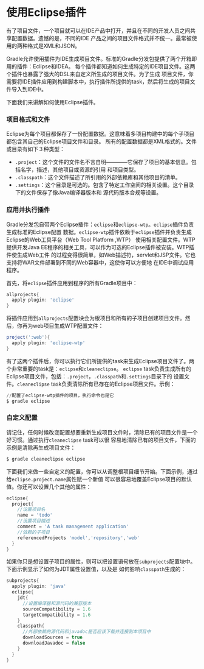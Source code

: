 使用Eclipse插件
=============================
有了项目文件，一个项目就可以在IDE产品中打开，并且在不同的开发人员之间共享配置数据。遗憾的是，不同的IDE
产品之间的项目文件格式并不统一。最常被使用的两种格式是XML和JSON。

Gradle允许使用插件为IDE生成项目文件。标准的Gradle分发包提供了两个开箱即用的插件：Eclipse和IDEA。
每个插件都知道如何生成特定的IDE项目文件。这两个插件也暴露了强大的DSL来自定义所生成的项目文件。为了生成
项目文件，你需要将IDE插件应用到构建脚本中，执行插件所提供的task，然后将生成的项目文件导入到IDE中。

下面我们来讲解如何使用Eclipse插件。

### 项目格式和文件
Eclipse为每个项目都保存了一份配置数据。这意味着多项目构建中的每个子项目都包含其自己的Eclipse项目文件和目录。
所有的配置数据都是XML格式的。文件或目录有如下３种类型：
+ `.project`：这个文件的文件名不言自明————它保存了项目的基本信息。包括名字，描述，其他项目或资源的引用
和项目类型。
+ `.classpath`：这个文件描述了所引用的外部依赖库和其他项目的清单。
+ `.settings`：这个目录是可选的。包含了特定工作空间的相关设置。这个目录下的文件保存了像Java编译器版本和
源代码版本合规等设置。

### 应用并执行插件
Gradle分发包自带两个Eclipse插件：`eclipse`和`eclipse-wtp`。`eclipse`插件负责生成标准的Eclipse配置
数据。`eclipse-wtp`插件依赖于`eclipse`插件并负责生成Eclipse的Web工具平台（Web Tool Platform ,WTP）
使用相关配置文件。WTP提供开发Java EE程序的相关工具，可以作为可选的Eclipse插件被安装。WTP插件使生成Web工件
的过程变得很简单，如Web描述符，servlet和JSP文件。它也支持将WAR文件部署到不同的Web容器中，这使你可以方便地
在IDE中调试应用程序。

首先，将`eclipse`插件应用到程序的所有Gradle项目中：
```gradle
allprojects{
  apply plugin: 'eclipse'
}
```
将插件应用到`allprojects`配置块会为根项目和所有的子项目创建项目文件。然后，你再为web项目生成WTP配置文件：
```gradle
project(':web'){
  apply plugin: 'eclipse-wtp'
}
```
有了这两个插件后，你可以执行它们所提供的task来生成Eclipse项目文件了。两个非常重要的task是：`eclipse`和`cleaneclipse`。
`eclipse` task负责生成所有的Eclipse项目文件，包括：`.project`，`.classpath`和`.settings`目录下的
设置文件。`cleaneclipse` task负责清除所有已存在的Eclipse项目文件。示例：
```powershell
//配置了eclipse-wtp插件的项目，执行命令也是它
$ gradle eclipse
```

### 自定义配置
请记住，任何时候改变配置想要重新生成项目文件时，清除已有的项目文件是一个好习惯。通过执行`cleaneclipse` task可以很
容易地清除已有的项目文件，下面的示例是清除再生成项目文件：
```gradle
$ gradle cleaneclipse eclipse
```
下面我们来做一些自定义的配置，你可以从调整根项目细节开始。下面示例，通过给`eclipse.project.name`属性赋一个新值
可以很容易地覆盖Eclipse项目的默认值。你还可以设置几个其他的属性：
```gradle
eclipse{
  project{
    //设置项目名
    name = 'todo'
    //设置项目描述
    comment = 'A task management application'
    //依赖的子项目
    referencedProjects 'model','repository','web'
  }
}
```
如果你只是想设置子项目的属性，则可以把设置语句放在`subprojects`配置块中。下面示例显示了如何为JDT属性设置值，以及是
如何影响`classpath`生成的：
```gradle
subprojects{
  apply plugin: 'java'
  eclipse{
    jdt{
      //设置编译器和源代码的兼容版本
      sourceCompatibility = 1.6
      targetCompatibility = 1.6
    }
    classpath{
      //外部依赖的源代码和javadoc是否应该下载并连接到本项目中
      downloadSources = true
      downloadJavadoc = false
    }
  }
}
```
